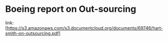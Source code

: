 # Boeing report on Out-sourcing

link: [https://s3.amazonaws.com/s3.documentcloud.org/documents/69746/hart-smith-on-outsourcing.pdf]